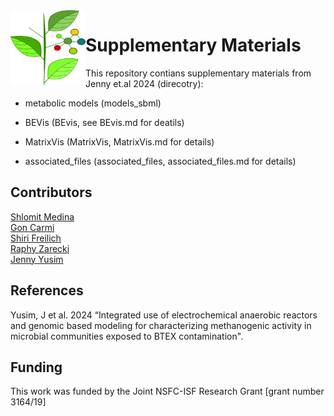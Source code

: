 <img src="dep_sign.png" width=120, height=120 align="left" /> 

# Supplementary Materials

This repository contians supplementary materials from Jenny et.al 2024 (direcotry):

- metabolic models (models_sbml)

- BEVis (BEvis, see BEvis.md for deatils)

- MatrixVis (MatrixVis, MatrixVis.md for details)

- associated_files (associated_files, associated_files.md for details)

## Contributors

[Shlomit Medina](https://www.freilich-lab.com/shlomit-medina )  \
[Gon Carmi](https://www.freilich-lab.com/members) \
[Shiri Freilich](https://www.freilich-lab.com/shiri-detailes ) \
[Raphy Zarecki](https://www.linkedin.com/in/raphy-zarecki-3412663/?originalSubdomain=il)  \
[Jenny Yusim](https://www.freilich-lab.com/jenny-details)

## References

Yusim, J et al. 2024 “Integrated use of electrochemical anaerobic reactors and genomic based modeling for characterizing methanogenic activity in microbial communities exposed to BTEX contamination".

## Funding

This work was funded by the Joint NSFC-ISF Research Grant [grant number 3164/19]
